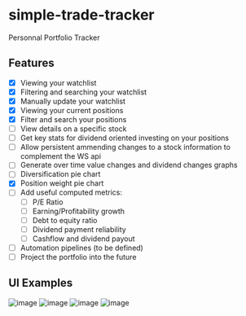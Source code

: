 # simple-trade-tracker
Personnal Portfolio Tracker

## Features
- [X] Viewing your watchlist
- [X] Filtering and searching your watchlist
- [X] Manually update your watchlist
- [X] Viewing your current positions
- [X] Filter and search your positions
- [ ] View details on a specific stock
- [ ] Get key stats for dividend oriented investing on your positions
- [ ] Allow persistent ammending changes to a stock information to complement the WS api
- [ ] Generate over time value changes and dividend changes graphs
- [ ] Diversification pie chart
- [X] Position weight pie chart
- [ ] Add useful computed metrics:
  - [ ] P/E Ratio
  - [ ] Earning/Profitability growth
  - [ ] Debt to equity ratio
  - [ ] Dividend payment reliability
  - [ ] Cashflow and dividend payout
 - [ ] Automation pipelines (to be defined)
 - [ ] Project the portfolio into the future

## UI Examples
![image](https://github.com/BinarSkugga/simple-trade-tracker/assets/7575628/a5f952fe-d101-40e5-8bdf-b5bd8e753784)
![image](https://github.com/BinarSkugga/simple-trade-tracker/assets/7575628/4af0f317-5660-4a9e-8462-f9fa3a7f37dd)
![image](https://github.com/BinarSkugga/simple-trade-tracker/assets/7575628/f92476d5-9384-498b-a2e0-095de30561d3)
![image](https://github.com/BinarSkugga/simple-trade-tracker/assets/7575628/19036979-b6c0-4234-9edc-442048fecf20)
